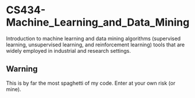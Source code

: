 # CS434-Machine_Learning_and_Data_Mining
Introduction to machine learning and data mining algorithms (supervised learning, unsupervised learning, and reinforcement learning) tools that are widely employed in industrial and research settings.

## Warning
This is by far the most spaghetti of my code. Enter at your own risk (or mine).
